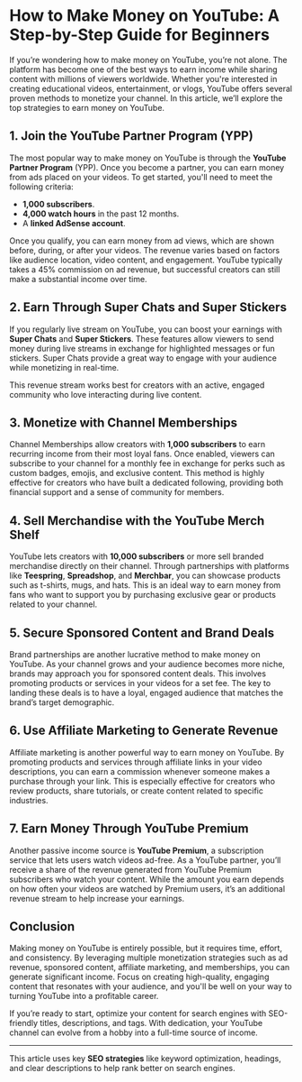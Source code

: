 # How to Make Money on YouTube: A Step-by-Step Guide for Beginners

If you’re wondering how to make money on YouTube, you’re not alone. The platform has become one of the best ways to earn income while sharing content with millions of viewers worldwide. Whether you're interested in creating educational videos, entertainment, or vlogs, YouTube offers several proven methods to monetize your channel. In this article, we’ll explore the top strategies to earn money on YouTube.

## 1. Join the YouTube Partner Program (YPP)

The most popular way to make money on YouTube is through the **YouTube Partner Program** (YPP). Once you become a partner, you can earn money from ads placed on your videos. To get started, you'll need to meet the following criteria:
- **1,000 subscribers**.
- **4,000 watch hours** in the past 12 months.
- A **linked AdSense account**.

Once you qualify, you can earn money from ad views, which are shown before, during, or after your videos. The revenue varies based on factors like audience location, video content, and engagement. YouTube typically takes a 45% commission on ad revenue, but successful creators can still make a substantial income over time.

## 2. Earn Through Super Chats and Super Stickers

If you regularly live stream on YouTube, you can boost your earnings with **Super Chats** and **Super Stickers**. These features allow viewers to send money during live streams in exchange for highlighted messages or fun stickers. Super Chats provide a great way to engage with your audience while monetizing in real-time. 

This revenue stream works best for creators with an active, engaged community who love interacting during live content.

## 3. Monetize with Channel Memberships

Channel Memberships allow creators with **1,000 subscribers** to earn recurring income from their most loyal fans. Once enabled, viewers can subscribe to your channel for a monthly fee in exchange for perks such as custom badges, emojis, and exclusive content. This method is highly effective for creators who have built a dedicated following, providing both financial support and a sense of community for members.

## 4. Sell Merchandise with the YouTube Merch Shelf

YouTube lets creators with **10,000 subscribers** or more sell branded merchandise directly on their channel. Through partnerships with platforms like **Teespring**, **Spreadshop**, and **Merchbar**, you can showcase products such as t-shirts, mugs, and hats. This is an ideal way to earn money from fans who want to support you by purchasing exclusive gear or products related to your channel.

## 5. Secure Sponsored Content and Brand Deals

Brand partnerships are another lucrative method to make money on YouTube. As your channel grows and your audience becomes more niche, brands may approach you for sponsored content deals. This involves promoting products or services in your videos for a set fee. The key to landing these deals is to have a loyal, engaged audience that matches the brand’s target demographic.

## 6. Use Affiliate Marketing to Generate Revenue

Affiliate marketing is another powerful way to earn money on YouTube. By promoting products and services through affiliate links in your video descriptions, you can earn a commission whenever someone makes a purchase through your link. This is especially effective for creators who review products, share tutorials, or create content related to specific industries.

## 7. Earn Money Through YouTube Premium

Another passive income source is **YouTube Premium**, a subscription service that lets users watch videos ad-free. As a YouTube partner, you’ll receive a share of the revenue generated from YouTube Premium subscribers who watch your content. While the amount you earn depends on how often your videos are watched by Premium users, it’s an additional revenue stream to help increase your earnings.

## Conclusion

Making money on YouTube is entirely possible, but it requires time, effort, and consistency. By leveraging multiple monetization strategies such as ad revenue, sponsored content, affiliate marketing, and memberships, you can generate significant income. Focus on creating high-quality, engaging content that resonates with your audience, and you'll be well on your way to turning YouTube into a profitable career.

If you’re ready to start, optimize your content for search engines with SEO-friendly titles, descriptions, and tags. With dedication, your YouTube channel can evolve from a hobby into a full-time source of income.

---

This article uses key **SEO strategies** like keyword optimization, headings, and clear descriptions to help rank better on search engines.
